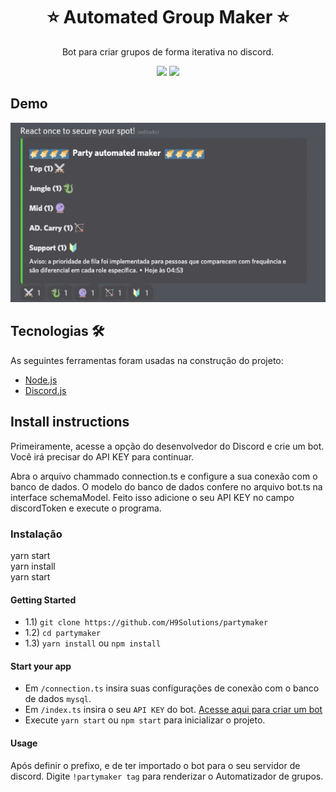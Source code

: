 
<h1 align="center">⭐ Automated Group Maker ⭐</h1>
<p align="center">Bot para criar grupos de forma iterativa no discord.</p>

<p align="center">
  <img src="https://img.shields.io/static/v1?label=Node.js&message=JS&color=303030&style=for-the-badge&logo=ghost"/>
  <img src="https://img.shields.io/static/v1?label=Discord&message=JS&color=3c873a&style=for-the-badge&logo=ghost"/>
</p>

<h2>Demo</h2>

![](demo.gif)  


<h2>Tecnologias 🛠 </h2>

As seguintes ferramentas foram usadas na construção do projeto:

- [Node.js](https://nodejs.org/en/)
- [Discord.js](https://discord.js.org/#/)

<h2>Install instructions</h2>
<p>Primeiramente, acesse a opção do desenvolvedor do Discord e crie um bot. Você irá precisar do API KEY para continuar.</p>
<p>Abra o arquivo chammado connection.ts e configure a sua conexão com o banco de dados. O modelo do banco de dados confere no arquivo bot.ts na interface schemaModel. 
Feito isso adicione o seu API KEY no campo discordToken e execute o programa.
</p>
<h3>Instalação</h3>
<p>yarn start<br>yarn install<br>yarn start</p>

<h4>Getting Started</h4>
<ul>
  <li>1.1) <code>git clone https://github.com/H9Solutions/partymaker</code></li>
  <li>1.2) <code>cd partymaker</code></li>
  <li>1.3) <code>yarn install</code> ou <code>npm install</code></li>
</ul>

<h4>Start your app</h4>
<ul>
  <li>
    Em <code>/connection.ts</code> insira suas configurações de conexão com o banco de dados <code>mysql</code>. 
  </li>
  <li>
    Em <code>/index.ts</code> insira o seu <code>API KEY</code> do bot. <a href="https://discord.com/developers/applications">Acesse aqui para criar um bot</a>
  </li>
  <li>Execute <code>yarn start</code> ou <code>npm start</code> para inicializar o projeto.</li>
</ul>

<h4>Usage</h4>
<p>
  Após definir o prefixo, e de ter importado o bot para o seu servidor de discord. Digite <code>!partymaker tag</code> para renderizar o Automatizador de grupos.
</p>